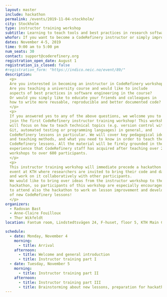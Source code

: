 ```yaml
---
layout: master
include: hackathon
permalink: /events/2019-11-04-stockholm/
city: Stockholm
type: instructor training workshop
subtitle: Learning to teach tools and best practices in research software development
whofor: If you want to become a CodeRefinery instructor or simply improve the way you teach best practices and tooling in research software development, then you might want to attend this instructor training workshop!
dates: November 4-5, 2019
time: 9:00 am to 5:00 pm
num_seats: 30
contact: support@coderefinery.org
registration_open_date: August 1
registration_is_closed: false
#registration_form: "https://indico.neic.no/event/89/"
description:
  <p>
  Are you interested in becoming an instructor in CodeRefinery workshops?
  Are you teaching a university course and would like to include
  aspects of best practices in software engineering in the course?
  Or would you simply like to educate your friends and colleagues in
  how to write more reusable, reproducible and better documented code?
  </p>
  <p>
  If you answered yes to any of the above questions, we welcome you to
  join the first CodeRefinery instructor training workshop! This workshop
  will focus on how to teach technical topics (e.g. version control with
  Git, automated testing or programming languages) in general, and
  CodeRefinery lessons in particular. We will cover key pedagogical ideas
  and teaching methods, and what you need to know in order to teach the
  CodeRefinery lessons. All the material will be firmly grounded in the
  experience that CodeRefinery staff has acquired after teaching over 25
  workshops to over 600 participants.
  </p>
  <p>
  This instructor training workshop will immediate precede a hackathon
  event at KTH where researchers are invited to bring their code and data
  and work on it collaboratively with other participants.
  We would like to bring over ideas from the instructor workshop to the
  hackathon, so participants of this workshop are especially encouraged
  to attend also the hackathon to work on lesson improvement and development
  of new CodeRefinery lessons!
  </p>
organizers:
  - Radovan Bast
  - Anne-Claire Fouilloux
  - Thor Wikfeldt
location: Fantum room, Lindstedtsvägen 24, F-huset, floor 5, KTH Main Campus.

schedule:
  - date: Monday, November 4
    morning:
      - title: Arrival
    afternoon:
      - title: Welcome and general introduction
      - title: Instructor training part I
  - date: Tuesday, November 5
    morning:
      - title: Instructor training part II
    afternoon:
      - title: Instructor training part III
      - title: Brainstorming about new lessons, preparation for hackathon
---
```

